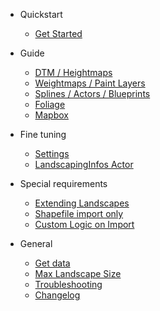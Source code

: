 - Quickstart

  - [Get Started](get-started.md?id=get-started)

- Guide

  - [DTM / Heightmaps](heights.md?id=heights)
  - [Weightmaps / Paint Layers](landcover.md?id=landcover)
  - [Splines / Actors / Blueprints](props.md?id=props)
  - [Foliage](vegetation.md?id=vegetation)
  - [Mapbox](mapbox.md?id=mapbox)

- Fine tuning

  - [Settings](settings.md?id=settings)
  - [LandscapingInfos Actor](landscapinginfos.md?id=landscapinginfos-actor)

- Special requirements

  - [Extending Landscapes](extend_landscape.md?id=extending-landscapes)
  - [Shapefile import only](shp_without_dtm.md?id=shapefile-import-without-prior-dtm-import)
  - [Custom Logic on Import](landscapingvectorinterface.md?id=custom-logic-on-vector-data)

- General

  - [Get data](get-data.md?id=get-data)
  - [Max Landscape Size](max-landscape-size.md?id=maximum-landscape-size)
  - [Troubleshooting](troubleshooting.md?id=troubleshooting)
  - [Changelog](changelog.md?id=changelog)
